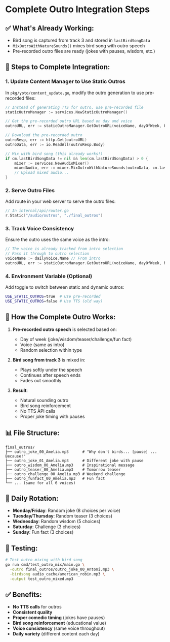 # Complete Outro Integration Steps

## ✅ What's Already Working:
- Bird song is captured from track 3 and stored in `lastBirdSongData`
- `MixOutroWithNatureSounds()` mixes bird song with outro speech
- Pre-recorded outro files are ready (jokes with pauses, wisdom, etc.)

## 📝 Steps to Complete Integration:

### 1. Update Content Manager to Use Static Outros

In `pkg/yoto/content_update.go`, modify the outro generation to use pre-recorded files:

```go
// Instead of generating TTS for outro, use pre-recorded file
staticOutroManager := services.NewStaticOutroManager()

// Get the pre-recorded outro URL based on day and voice
outroURL, err := staticOutroManager.GetOutroURL(voiceName, dayOfWeek, baseURL)

// Download the pre-recorded outro
outroResp, err := http.Get(outroURL)
outroData, err := io.ReadAll(outroResp.Body)

// Mix with bird song (this already works!)
if cm.lastBirdSongData != nil && len(cm.lastBirdSongData) > 0 {
    mixer := services.NewAudioMixer()
    mixedAudio, err := mixer.MixOutroWithNatureSounds(outroData, cm.lastBirdSongData)
    // Upload mixed audio...
}
```

### 2. Serve Outro Files

Add route in your web server to serve the outro files:

```go
// In internal/api/router.go
r.Static("/audio/outros", "./final_outros")
```

### 3. Track Voice Consistency

Ensure the outro uses the same voice as the intro:

```go
// The voice is already tracked from intro selection
// Pass it through to outro selection
voiceName := dailyVoice.Name // From intro
outroURL, err := staticOutroManager.GetOutroURL(voiceName, dayOfWeek, baseURL)
```

### 4. Environment Variable (Optional)

Add toggle to switch between static and dynamic outros:

```bash
USE_STATIC_OUTROS=true  # Use pre-recorded
USE_STATIC_OUTROS=false # Use TTS (old way)
```

## 🎵 How the Complete Outro Works:

1. **Pre-recorded outro speech** is selected based on:
   - Day of week (joke/wisdom/teaser/challenge/fun fact)
   - Voice (same as intro)
   - Random selection within type

2. **Bird song from track 3** is mixed in:
   - Plays softly under the speech
   - Continues after speech ends
   - Fades out smoothly

3. **Result**: 
   - Natural sounding outro
   - Bird song reinforcement
   - No TTS API calls
   - Proper joke timing with pauses

## 📊 File Structure:

```
final_outros/
├── outro_joke_00_Amelia.mp3      # "Why don't birds... [pause] ... Because!"
├── outro_joke_01_Amelia.mp3      # Different joke with pause
├── outro_wisdom_00_Amelia.mp3    # Inspirational message
├── outro_teaser_00_Amelia.mp3    # Tomorrow teaser
├── outro_challenge_00_Amelia.mp3 # Weekend challenge
├── outro_funfact_00_Amelia.mp3   # Fun fact
└── ... (same for all 6 voices)
```

## 🔄 Daily Rotation:

- **Monday/Friday**: Random joke (8 choices per voice)
- **Tuesday/Thursday**: Random teaser (3 choices)
- **Wednesday**: Random wisdom (5 choices)
- **Saturday**: Challenge (3 choices)
- **Sunday**: Fun fact (3 choices)

## 🎯 Testing:

```bash
# Test outro mixing with bird song
go run cmd/test_outro_mix/main.go \
  -outro final_outros/outro_joke_00_Antoni.mp3 \
  -birdsong audio_cache/american_robin.mp3 \
  -output test_outro_mixed.mp3
```

## ✅ Benefits:
- **No TTS calls** for outros
- **Consistent quality**
- **Proper comedic timing** (jokes have pauses)
- **Bird song reinforcement** (educational value)
- **Voice consistency** (same voice throughout)
- **Daily variety** (different content each day)